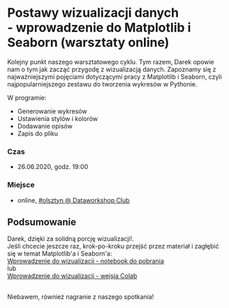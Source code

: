 # Postawy wizualizacji danych <br>- wprowadzenie do Matplotlib i Seaborn (warsztaty online)

Kolejny punkt naszego warsztatowego cyklu. Tym razem, Darek opowie nam o tym jak zacząć przygodę z wizualizacją danych. 
Zapoznamy się z najważniejszymi pojęciami dotyczącymi pracy z Matplotlib i Seaborn, czyli najpopularniejszego zestawu do tworzenia wykresów w Pythonie.

W programie:
* Generowanie wykresów
* Ustawienia stylów i kolorów
* Dodawanie opisów
* Zapis do pliku

### Czas
* 26.06.2020, godz. 19:00
### Miejsce
* online, [#olsztyn @ Dataworkshop Club](https://dataworkshopclub.slack.com/messages/CG6AP9W00)

## Podsumowanie

Darek, dzięki za solidną porcję wizualizacji!. <br>
Jeśli chcecie jeszcze raz, krok-po-kroku przejść przez materiał i zagłębić się w temat Matplotlib'a i Seaborn'a: <br>
[Wprowadzenie do wizualizacji - notebook do pobrania](https://github.com/dataworkshop/dw-olsztyn-project/blob/master/spotkania/2020-05-26/Wizualizacja_danych_workshop.ipynb) <br>
lub <br>
[Wprowadzenie do wizualizacji - wejsja Colab](https://colab.research.google.com/github/dataworkshop/dw-olsztyn-project/blob/master/spotkania/2020-05-26/Wizualizacja_danych_workshop.ipynb) <br><br>

Niebawem, również nagranie z naszego spotkania! 
